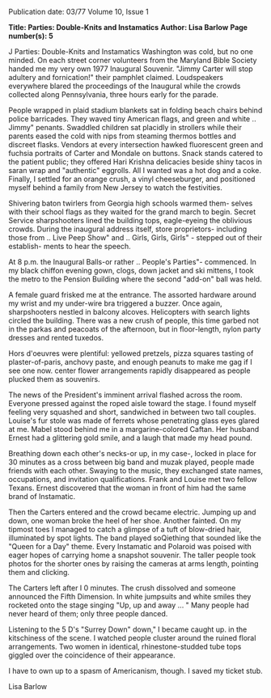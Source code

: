 Publication date: 03/77
Volume 10, Issue 1

**Title: Parties: Double-Knits and Instamatics**
**Author: Lisa Barlow**
**Page number(s): 5**

J 
Parties: Double-Knits and Instamatics 
Washington was cold, but no one 
minded. On each street corner 
volunteers from the Maryland Bible 
Society handed me my very own 1977 
Inaugural Souvenir. "Jimmy Carter 
will stop adultery and fornication!" 
their pamphlet claimed. Loudspeakers 
everywhere blared the proceedings of 
the Inaugural while the crowds 
collected along Pennsylvania, three 
hours early for the parade. 

People wrapped in plaid stadium 
blankets sat in folding beach chairs 
behind police barricades. They waved 
tiny American flags, and green and 
white .. Jimmy" penants. Swaddled 
children sat placidly in strollers while 
their parents eased the cold with nips 
from steaming thermos bottles and 
discreet flasks. Vendors at every 
intersection hawked fluorescent green 
and fuchsia portraits of Carter and 
Mondale on buttons. Snack stands 
catered to the patient public; they 
offered Hari Krishna delicacies beside 
shiny tacos in saran wrap and 
"authentic" eggrolls. All I wanted was 
a hot dog and a coke. Finally, I 
settled for an orange crush, a vinyl 
cheeseburger, and positioned myself 
behind a family from New Jersey to 
watch the festivities. 

Shivering baton twirlers from 
Georgia high schools warmed them-
selves with their school flags as they 
waited for the grand march to begin. 
Secret Service sharpshooters lined the 
building tops, eagle-eyeing the 
oblivious crowds. During the 
inaugural address itself, store 
proprietors- including those from 
.. Live Peep Show" and .. Girls, Girls, 
Girls" - stepped out of their establish-
ments to hear the speech. 

At 8 p.m. the Inaugural Balls-or 
rather .. People's Parties"-
commenced. In my black chiffon 
evening gown, clogs, down jacket and 
ski mittens, I took the metro to the 
Pension Building where the second 
"add-on" ball was held. 

A female guard frisked me at the 
entrance. The assorted hardware 
around my wrist and my under-wire 
bra triggered a buzzer. Once again, 
sharpshooters nestled in balcony 
alcoves. Helicopters with search lights 
circled the building. There was a new 
crush of people, this time garbed not 
in the parkas and peacoats of the 
afternoon, but in floor-length, nylon 
party dresses and rented tuxedos. 

Hors d'oeuvres were plentiful: 
yellowed pretzels, pizza squares 
tasting of plaster-of-paris, anchovy 
paste, and enough peanuts to make 
me gag if I see one now. 
center flower arrangements rapidly 
disappeared as people plucked them 
as souvenirs. 

The news of the President's 
imminent arrival flashed across the 
room. Everyone pressed against the 
roped aisle toward the stage. I found 
myself feeling very squashed and 
short, sandwiched in between two tall 
couples. Louise's fur stole was made 
of ferrets whose penetrating glass eyes 
glared at me. Mabel stood behind me 
in a margarine-colored Caftan. Her 
husband Ernest had a glittering gold 
smile, and a laugh that made my head 
pound. 

Breathing down each other's 
necks-or up, in my case-, locked in 
place for 30 minutes as a cross 
between big band and muzak played, 
people made friends with each other. 
Swaying to the music, they exchanged 
state names, occupations, and 
invitation qualifications. Frank and 
Louise met two fellow Texans. Ernest 
discovered that the woman in front of 
him had the same brand of 
Instamatic. 

Then the Carters entered and the 
crowd became electric. Jumping up 
and down, one woman broke the heel 
of her shoe. Another fainted. On my 
tipmost toes I managed to catch a 
glimpse of a tuft of blow-dried hair, 
illuminated by spot lights. The band 
played soQiething that sounded like 
the "Queen for a Day" theme. Every 
Instamatic and Polaroid was poised 
with eager hopes of carrying home a 
snapshot souvenir. The taller people 
took photos for the shorter ones by 
raising the cameras at arms length, 
pointing them and clicking. 

The Carters left after I 0 minutes. 
The crush dissolved and someone 
announced the Fifth Dimension. In 
white jumpsuits and white smiles they 
rocketed onto the stage singing "Up, 
up and away ... " Many people had 
never heard of them; only three 
people danced. 

Listening to the 5 D's "Surrey Down" 
down," I became caught up. in the 
kitschiness of the scene. I watched 
people cluster around the ruined 
floral arrangements. Two women in 
identical, rhinestone-studded tube 
tops giggled over the coincidence of 
their appearance. 

I have to own up to a spasm of 
Americanism, though. I saved my 
ticket stub. 

Lisa Barlow